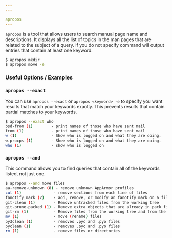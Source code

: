 ```yaml
---
---

apropos
---
```

`apropos`  is a tool that allows users to search manual page name and descriptions. It displays all the list of topics in the man pages that are related to the subject of a query. If you do not specify command will output entries that contain at least one keyword.

~~~ bash
$ apropos mkdir
$ apropos move -e

~~~

<!--more-->

### Useful Options / Examples

### `apropos --exact`

You can use `apropos --exact` or `apropos <keyword> -e` to specify you want results that match your keywords exactly. This prevents results that contain partial matches to your keywords.

~~~ bash
$ apropos --exact who
bsd-from (1)        - print names of those who have sent mail
from (1)            - print names of those who have sent mail
w (1)               - Show who is logged on and what they are doing.
w.procps (1)        - Show who is logged on and what they are doing.
who (1)             - show who is logged on
~~~




### `apropos --and`
This command allows you to find queries that contain all of the keywords listed, not just one.

~~~ bash
$ apropos --and move files
aa-remove-unknown (8) - remove unknown AppArmor profiles
cut (1)              - remove sections from each line of files
fanotify_mark (2)    - add, remove, or modify an fanotify mark on a filesyste...
git-clean (1)        - Remove untracked files from the working tree
git-prune-packed (1) - Remove extra objects that are already in pack files
git-rm (1)           - Remove files from the working tree and from the index
mv (1)               - move (rename) files
py3clean (1)         - removes .pyc and .pyo files
pyclean (1)          - removes .pyc and .pyo files
rm (1)               - remove files or directories
~~~
